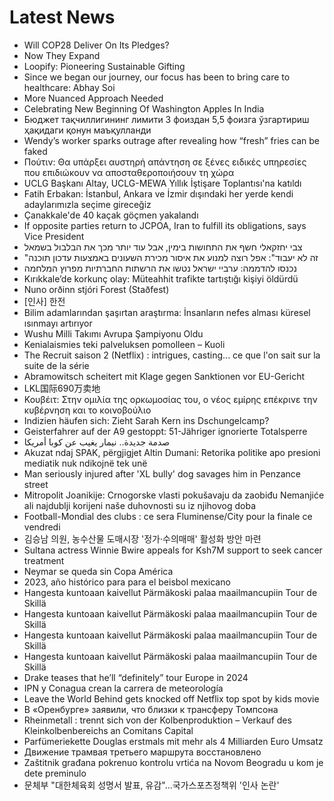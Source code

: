 # Latest News
-  Will COP28 Deliver On Its Pledges?
-  Now They Expand
-  Loopify: Pioneering Sustainable Gifting
-  Since we began our journey, our focus has been to bring care to healthcare: Abhay Soi
-  More Nuanced Approach Needed
-  Celebrating New Beginning Of Washington Apples In India
-  Бюджет тақчиллигининг лимити 3 фоиздан 5,5 фоизга ўзгартириш ҳақидаги қонун маъқулланди
-  Wendy’s worker sparks outrage after revealing how “fresh” fries can be faked
-  Πούτιν: Θα υπάρξει αυστηρή απάντηση σε ξένες ειδικές υπηρεσίες που επιδιώκουν να αποσταθεροποιήσουν τη χώρα
-  UCLG Başkanı Altay, UCLG-MEWA Yıllık İştişare Toplantısı'na katıldı
-  Fatih Erbakan: İstanbul, Ankara ve İzmir dışındaki her yerde kendi adaylarımızla seçime gireceğiz
-  Çanakkale'de 40 kaçak göçmen yakalandı
-  If opposite parties return to JCPOA, Iran to fulfill its obligations, says Vice President
-  צבי יחזקאלי חשף את התחושות בימין, אבל עוד יותר מכך את הבלבול בשמאל
-  "זה לא יעבוד": אפל רוצה למנוע את איסור מכירת השעונים באמצעות עדכון תוכנה
-  נכנסו להדממה: ערביי ישראל נטשו את הרשתות החברתיות מפרוץ המלחמה
-  Kırıkkale’de korkunç olay: Müteahhit trafikte tartıştığı kişiyi öldürdü
-  Nuno orðinn stjóri Forest (Staðfest)
-  [인사] 한전
-  Bilim adamlarından şaşırtan araştırma: İnsanların nefes alması küresel ısınmayı artırıyor
-  Wushu Milli Takımı Avrupa Şampiyonu Oldu
-  Kenialaismies teki palveluksen pomolleen – Kuoli
-  The Recruit saison 2 (Netflix) : intrigues, casting... ce que l'on sait sur la suite de la série
-  Abramowitsch scheitert mit Klage gegen Sanktionen vor EU-Gericht
-  LKL国际690万卖地
-  Κουβέιτ: Στην ομιλία της ορκωμοσίας του, ο νέος εμίρης επέκρινε την κυβέρνηση και το κοινοβούλιο
-  Indizien häufen sich: Zieht Sarah Kern ins Dschungelcamp?
-  Geisterfahrer auf der A9 gestoppt: 51-Jähriger ignorierte Totalsperre
-  صدمة جديدة.. نيمار يغيب عن كوبا أمريكا
-  Akuzat ndaj SPAK, përgjigjet Altin Dumani: Retorika politike apo presioni mediatik nuk ndikojnë tek unë
-  Man seriously injured after 'XL bully' dog savages him in Penzance street
-  Mitropolit Joanikije: Crnogorske vlasti pokušavaju da zaobiđu Nemanjiće ali najdublji korijeni naše duhovnosti su iz njihovog doba
-  Football-Mondial des clubs : ce sera Fluminense/City pour la finale ce vendredi
-  김승남 의원, 농수산물 도매시장 '정가·수의매매' 활성화 방안 마련
-  Sultana actress Winnie Bwire appeals for Ksh7M support to seek cancer treatment
-  Neymar se queda sin Copa América
-  2023, año histórico para para el beisbol mexicano
-  Hangesta kuntoaan kaivellut Pärmäkoski palaa maailmancupiin Tour de Skillä
-  Hangesta kuntoaan kaivellut Pärmäkoski palaa maailmancupiin Tour de Skillä
-  Hangesta kuntoaan kaivellut Pärmäkoski palaa maailmancupiin Tour de Skillä
-  Hangesta kuntoaan kaivellut Pärmäkoski palaa maailmancupiin Tour de Skillä
-  Drake teases that he’ll “definitely” tour Europe in 2024
-  IPN y Conagua crean la carrera de meteorología
-  Leave the World Behind gets knocked off Netflix top spot by kids movie
-  В «Оренбурге» заявили, что близки к трансферу Томпсона
-  Rheinmetall : trennt sich von der Kolbenproduktion – Verkauf des Kleinkolbenbereichs an Comitans Capital
-  Parfümeriekette Douglas erstmals mit mehr als 4 Milliarden Euro Umsatz
-  Движение трамвая третьего маршрута восстановлено
-  Zaštitnik građana pokrenuo kontrolu vrtića na Novom Beogradu u kom je dete preminulo
-  문체부 "대한체육회 성명서 발표, 유감"...국가스포츠정책위 '인사 논란'

